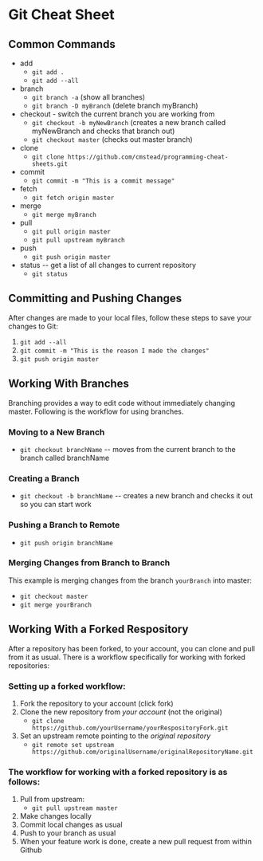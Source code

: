 # Git Cheat Sheet #

## Common Commands ##

- add
    - `git add .`
    - `git add --all`
- branch
    - `git branch -a` (show all branches)
    - `git branch -D myBranch` (delete branch myBranch)
- checkout - switch the current branch you are working from
    - `git checkout -b myNewBranch` (creates a new branch called myNewBranch and checks that branch out)
    - `git checkout master` (checks out master branch)
- clone
    - `git clone https://github.com/cmstead/programming-cheat-sheets.git`
- commit
    - `git commit -m "This is a commit message"`
- fetch
    - `git fetch origin master`
- merge
    - `git merge myBranch`
- pull
    - `git pull origin master`
    - `git pull upstream myBranch`
- push
    - `git push origin master`
- status -- get a list of all changes to current repository
    - `git status`

## Committing and Pushing Changes ##

After changes are made to your local files, follow these steps to save your changes to Git:

1. `git add --all`
2. `git commit -m "This is the reason I made the changes"`
3. `git push origin master`

## Working With Branches ##

Branching provides a way to edit code without immediately changing master. Following is the workflow for using branches.

### Moving to a New Branch ###

- `git checkout branchName` -- moves from the current branch to the branch called branchName

### Creating a Branch ###

- `git checkout -b branchName` -- creates a new branch and checks it out so you can start work

### Pushing a Branch to Remote ###

- `git push origin branchName`

### Merging Changes from Branch to Branch ###

This example is merging changes from the branch `yourBranch` into master:

- `git checkout master`
- `git merge yourBranch`

## Working With a Forked Respository ##

After a repository has been forked, to your account, you can clone and pull from it as usual. There is a workflow specifically for working with forked repositories:

### Setting up a forked workflow: ###

1. Fork the repository to your account (click fork)
2. Clone the new repository from *your account* (not the original)
    - `git clone https://github.com/yourUsername/yourRespositoryFork.git`
3. Set an upstream remote pointing to the *original repository*
    - `git remote set upstream https://github.com/originalUsername/originalRepositoryName.git`

### The workflow for working with a forked repository is as follows: ###

1. Pull from upstream:
    - `git pull upstream master`
2. Make changes locally
3. Commit local changes as usual
4. Push to your branch as usual
5. When your feature work is done, create a new pull request from within Github